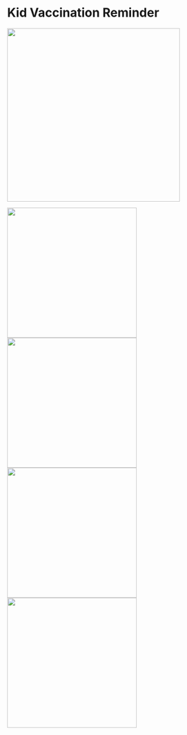 # Kid Vaccination Reminder

<img src="![WhatsApp Image 2024-01-04 at 21 02 22_8d8a4fe8](https://github.com/sahealam786/Kid-Vaccine-App/assets/145270582/f10d7888-1f80-429b-a29b-c9669805f1d2)
!,![WhatsApp Image 2024-01-04 at 21 02 23_914c352d](https://github.com/sahealam786/Kid-Vaccine-App/assets/145270582/f5d7a71c-0230-42ed-a57d-8bcc66f764cd)"   width="400" height="400" >

<img src="![WhatsApp Image 2024-01-04 at 21 02 23_914c352d](https://github.com/sahealam786/Kid-Vaccine-App/assets/145270582/f5d7a71c-0230-42ed-a57d-8bcc66f764cd),"  width="300" height="300" >
<img src="![WhatsApp Image 2024-01-04 at 21 02 24_09f8cf3e](https://github.com/sahealam786/Kid-Vaccine-App/assets/145270582/64d0bdab-8c5b-4dea-b913-fb2801e15c74),"  width="300" height="300" >
<img src="![WhatsApp Image 2024-01-04 at 21 02 24_a3ca6dc4](https://github.com/sahealam786/Kid-Vaccine-App/assets/145270582/4dc3fa1b-03f4-455a-be06-ab0733198193),"  width="300" height="300" >
<img src="![WhatsApp Image 2024-01-04 at 21 02 25_211f20f8](https://github.com/sahealam786/Kid-Vaccine-App/assets/145270582/da5a2612-083d-47f9-8017-5201afaf51d3)" width="300" height="300" >
